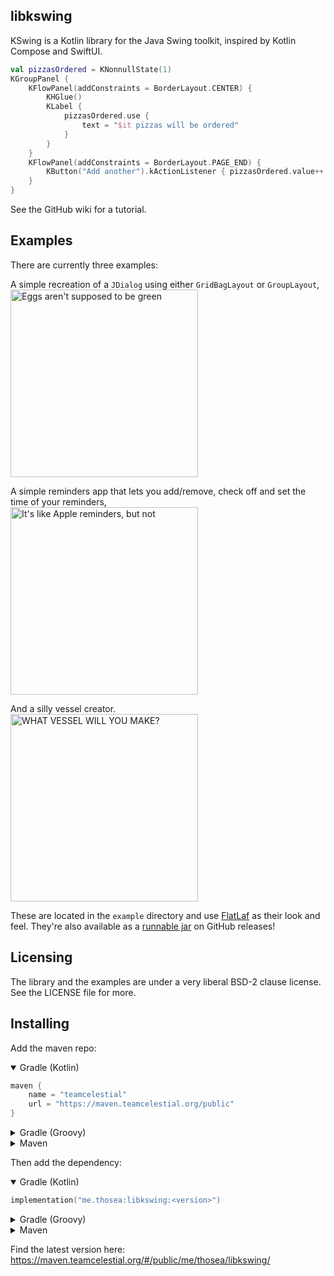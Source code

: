 ## libkswing

KSwing is a Kotlin library for the Java Swing toolkit, inspired by Kotlin Compose and SwiftUI.<br>

```kotlin
val pizzasOrdered = KNonnullState(1)
KGroupPanel {
	KFlowPanel(addConstraints = BorderLayout.CENTER) {
		KHGlue()
		KLabel {
			pizzasOrdered.use {
				text = "$it pizzas will be ordered"
			}
		}
	}
	KFlowPanel(addConstraints = BorderLayout.PAGE_END) {
		KButton("Add another").kActionListener { pizzasOrdered.value++ }
	}
}
```
See the GitHub wiki for a tutorial.

## Examples
There are currently three examples:

A simple recreation of a `JDialog` using either `GridBagLayout` or `GroupLayout`,  
<img src="https://raw.githubusercontent.com/imthosea/images/refs/heads/master/kswing/v1/example-egg.png" alt="Eggs aren't supposed to be green" width="300">

A simple reminders app that lets you add/remove, check off and set the time of your reminders,  
<img src="https://raw.githubusercontent.com/imthosea/images/refs/heads/master/kswing/v1/example-reminder.png" alt="It's like Apple reminders, but not" width="300">

And a silly vessel creator.  
<img src="https://raw.githubusercontent.com/imthosea/images/refs/heads/master/kswing/v1/example-vessel.png" alt="WHAT VESSEL WILL YOU MAKE?" width="300">  

These are located in the `example` directory and use [FlatLaf](https://github.com/JFormDesigner/FlatLaf) as their look and feel. They're also available as a [runnable jar](https://github.com/imthosea/libkswing/releases/download/v1.0.0/libkswing-example-1.0.0.jar) on GitHub releases!

## Licensing
The library and the examples are under a very liberal BSD-2 clause license. See the LICENSE file for more.

## Installing
Add the maven repo:
<details open>
<summary>Gradle (Kotlin)</summary>

```kotlin
maven {
	name = "teamcelestial"
	url = "https://maven.teamcelestial.org/public"
}
```
</details>
<details>
<summary>Gradle (Groovy)</summary>

```groovy
maven {
    name "teamcelestial"
    url "https://maven.teamcelestial.org/public"
}
```
</details>
<details>
<summary>Maven</summary>

```xml
<repository>
  <id>teamcelestial</id>
  <url>https://maven.teamcelestial.org/public</url>
</repository>
```
</details>

Then add the dependency:
<details open>
<summary>Gradle (Kotlin)</summary>

```kotlin
implementation("me.thosea:libkswing:<version>")
```
</details>
<details>
<summary>Gradle (Groovy)</summary>

```groovy
implementation "me.thosea:libkswing:<version>"
```
</details>
<details>
<summary>Maven</summary>

```xml
<dependency>
  <groupId>me.thosea</groupId>
  <artifactId>libkswing</artifactId>
  <version>version</version>
</dependency>
```
</details>

Find the latest version here: https://maven.teamcelestial.org/#/public/me/thosea/libkswing/

